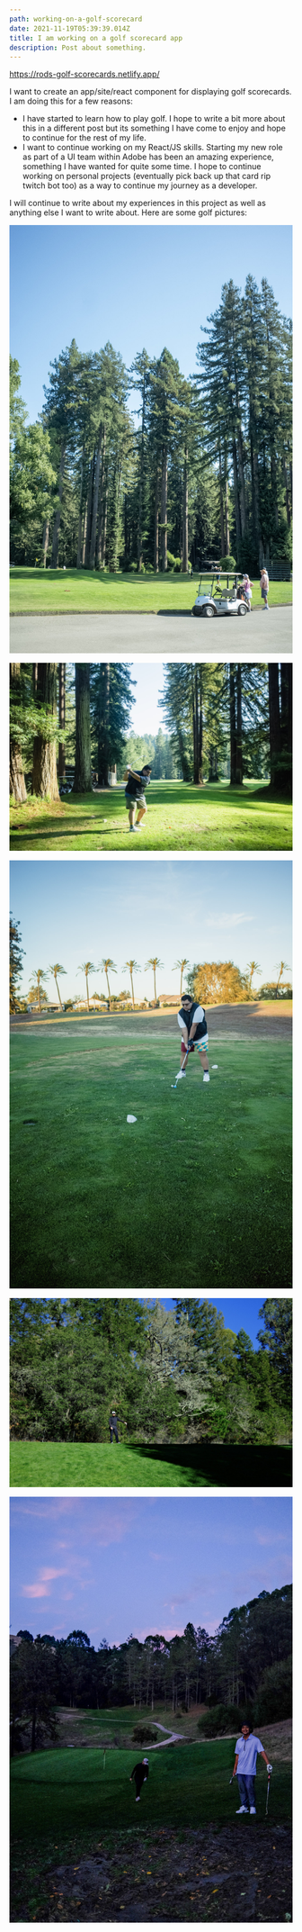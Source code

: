 ```yaml
---
path: working-on-a-golf-scorecard
date: 2021-11-19T05:39:39.014Z
title: I am working on a golf scorecard app
description: Post about something.
---
```

<https://rods-golf-scorecards.netlify.app/>

I want to create an app/site/react component for displaying golf scorecards. I am doing this for a few reasons: 

* I have started to learn how to play golf. I hope to write a bit more about this in a different post but its something I have come to enjoy and hope to continue for the rest of my life.
* I want to continue working on my React/JS skills. Starting my new role as part of a UI team within Adobe has been an amazing experience, something I have wanted for quite some time. I hope to continue working on personal projects (eventually pick back up that card rip twitch bot too) as a way to continue my journey as a developer.

I will continue to write about my experiences in this project as well as anything else I want to write about. Here are some golf pictures:

![Redwood trees at Northwood Golf Course in Monte Rio, CA](../assets/780ca3f6fd306e7405e9fdcd9e9e51e3.jpg "Friends or foes?")

![Me about to chunk this ball between redwood trees @ Northwood](../assets/16e11fc4e998386ec8eb710f3c38363a.jpg "First time on the golf course in a long time.")

![Me teeing off with palm trees in the back](../assets/1ae4fb1b0117f96993965940bca92cab.jpg "Golf course at Rio Vista, CA")

![Max standing on grass at Tilden Park Golf Course](../assets/28e9e0ba847efe90759228d4a6106667.jpg "Max @ Tilden")

![Max walking away from the green as Jonas poses in the foreground.](../assets/5e474a76c022a162615befac21077cba.jpg "Almost beat the sunset @ Tilden.")